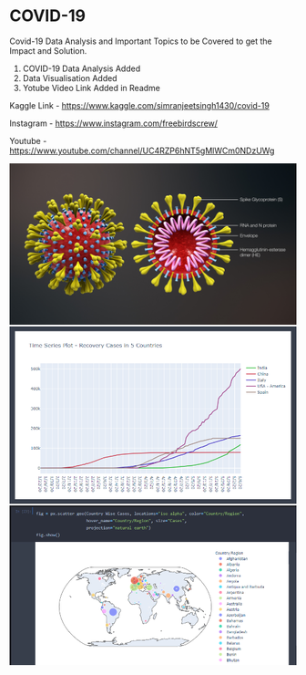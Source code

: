 # COVID-19
Covid-19 Data Analysis and Important Topics to be Covered to get the Impact and Solution.
1. COVID-19 Data Analysis Added
2. Data Visualisation Added
3. Yotube Video Link Added in Readme


Kaggle Link - https://www.kaggle.com/simranjeetsingh1430/covid-19



Instagram - https://www.instagram.com/freebirdscrew/


Youtube - https://www.youtube.com/channel/UC4RZP6hNT5gMlWCm0NDzUWg

![Screenshot](coronavirus.jpg)
![Screenshot](Part_2_1.png)
![Screenshot](Part_2_2.png)
